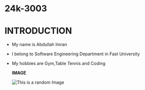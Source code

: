 # 24k-3003
# INTRODUCTION
- My name is Abdullah Imran
- I belong to Software Engineering Department in Fast University
- My hobbies are Gym,Table Tennis and Coding

  **IMAGE**



  ![ This is a random Image](https://img.freepik.com/premium-vector/abdullah-name-arabic-diwani-calligraphy_587453-847.jpg )
